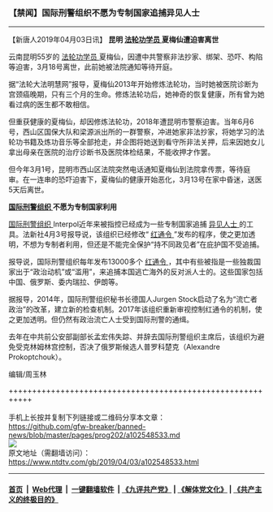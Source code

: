 ### 【禁闻】国际刑警组织不愿为专制国家追捕异见人士
------------------------

<div class="post_content" itemprop="articleBody">
 <p>
  【新唐人2019年04月03日讯】
  <strong>
   昆明
   <a href="https://www.ntdtv.com/gb/法轮功学员.htm">
    法轮功学员
   </a>
   夏梅仙遭迫害离世
  </strong>
 </p>
 <p>
  云南昆明55岁的
  <a href="https://www.ntdtv.com/gb/法轮功学员.htm">
   法轮功学员
  </a>
  夏梅仙，因遭中共警察非法抄家、绑架、恐吓、构陷等迫害，3月18号离世，此前她被法院通知等待开庭。
 </p>
 <p>
  据“法轮大法明慧网”报导，夏梅仙2013年开始修炼法轮功，当时她被医院诊断为宫颈癌晚期，只有三个月的生命。修炼法轮功后，她神奇的恢复健康，所有曾为她看过病的医生都不敢相信。
 </p>
 <p>
  但重获健康的夏梅仙，却因修炼法轮功，2018年遭昆明市警察迫害。当年6月6号，西山区国保大队和梁源派出所的一群警察，冲进她家非法抄家，将她学习的法轮功书籍及炼功音乐等全部抢走，并企图将她送到看守所非法关押，后来因她女儿拿出母亲在医院的治疗诊断书及医院体检结果，不能收押才作罢。
 </p>
 <p>
  但今年3月1号，昆明市西山区法院突然电话通知夏梅仙到法院拿传票，等待庭审。在一连串的恐吓迫害下，夏梅仙的健康开始恶化，3月13号在家中昏迷，送医5天后离世。
 </p>
 <p>
  <strong>
   <a href="https://www.ntdtv.com/gb/国际刑警组织.htm">
    国际刑警组织
   </a>
   不愿为专制国家利用
  </strong>
 </p>
 <p>
  <a href="https://www.ntdtv.com/gb/国际刑警组织.htm">
   国际刑警组织
  </a>
  Interpol近年来被指控已经成为一些专制国家追捕
  <a href="https://www.ntdtv.com/gb/异见人士.htm">
   异见人士
  </a>
  的工具。法新社4月3号报导说，该组织已经修改“
  <a href="https://www.ntdtv.com/gb/红通令.htm">
   红通令
  </a>
  ”发布的程序，使之更加透明，不想为专制者利用，但还是不能完全保护“持不同政见者”在庇护国不受追捕。
 </p>
 <p>
  报导说，国际刑警组织每年发布13000多个
  <a href="https://www.ntdtv.com/gb/红通令.htm">
   红通令
  </a>
  ，其中有些被指是一些独裁国家出于“政治动机”或“滥用”，来追捕本国逃亡海外的反对派人士的。这些国家包括中国、俄罗斯、委内瑞拉、伊朗等。
 </p>
 <p>
  据报导，2014年，国际刑警组织秘书长德国人Jurgen Stock启动了名为“流亡者政治”的改革，建立新的检查机制。2017年该组织重新审视控制红通令的机制，使之更加透明。但仍然有政治流亡人士受到国际刑警的通缉。
 </p>
 <p>
  去年在中共前公安部副部长孟宏伟失踪、并辞去国际刑警组织主席后，该组织为避免受克林姆林宫控制，否决了俄罗斯候选人普罗科楚克（Alexandre Prokoptchouk）。
 </p>
 <p>
  编辑/周玉林
 </p>
 <p>
 </p>
 <div class="single_ad">
 </div>
</div>

+++++++++++++++++++++++++++++++++++++++++++++++++++++++++++<br/><br/>
手机上长按并复制下列链接或二维码分享本文章：<br/>
https://github.com/gfw-breaker/banned-news/blob/master/pages/prog202/a102548533.md <br/>
<a href='https://github.com/gfw-breaker/banned-news/blob/master/pages/prog202/a102548533.md'><img src='https://github.com/gfw-breaker/banned-news/blob/master/pages/prog202/a102548533.md.png'/></a> <br/>
原文地址（需翻墙访问）：https://www.ntdtv.com/gb/2019/04/03/a102548533.html


------------------------
#### [首页](https://github.com/gfw-breaker/banned-news/blob/master/README.md) &nbsp;|&nbsp; [Web代理](https://github.com/labour-camp/helloworld) &nbsp;|&nbsp; [一键翻墙软件](https://github.com/gfw-breaker/nogfw/blob/master/README.md) &nbsp;| [《九评共产党》](https://github.com/gfw-breaker/9ping.md/blob/master/README.md#九评之一评共产党是什么) | [《解体党文化》](https://github.com/gfw-breaker/jtdwh.md/blob/master/README.md) | [《共产主义的终极目的》](https://github.com/gfw-breaker/gczydzjmd.md/blob/master/README.md)

